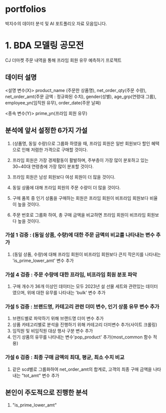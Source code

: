 # portfolios
박지수의 데이터 분석 및 AI 포트폴리오 자료 모음입니다.

# 1. BDA 모델링 공모전
CJ 더마켓 주문 내역을 통해 프라임 회원 유무 예측하기 프로젝트

## 데이터 설명

<설명 변수(X)>
product_name (주문한 상품명), net_order_qty(주문 수량), net_order_amt(주문 금액 : 정규화된 수치),
gender(성별), age_grp(연령대 그룹), employee_yn(임직원 유무), order_date(주문 날짜)

<종속 변수(Y)>
prime_yn(프라임 회원 유무)

## 분석에 앞서 설정한 6가지 가설
1) (상품명, 동일 수량)으로 그룹화 하였을 때, 프라임 회원은 일반 회원보다 할인 혜택으로 인해 저렴한 가격으로 구매할 것이다.

2) 프라임 회원은 가장 경제활동이 활발하며, 주부층이 가장 많이 분포하고 있는 30~40대 연령층에 가장 많이 분포할 것이다.

3) 프라임 회원은 남성 회원보다 여성 회원이 더 많을 것이다.

4) 동일 상품에 대해 프라임 회원의 주문 수량이 더 많을 것이다.

5) 구매 품목 중 인기 상품을 구매하는 회원은 프라임 회원이 비프라임 회원보다 비율이 높을 것이다.

6) 주문 번호로 그룹화 하여, 총 구매 금액을 비교하면 프라임 회원이 비프라임 회원보다 높을 것이다.

### 가설 1 검증 : (동일 상품, 수량)에 대한 주문 금액의 비교를 나타내는 변수 추가
1) (동일 상품, 수량)에 대해 프라임 회원이 비프라임 회원보다 큰지 작은지를 나타내는 'is_prime_lower_amt' 변수 추가

### 가설 4 검증 : 주문 수량에 대한 프라임, 비프라임 회원 분포 파악
1) 구매 개수가 36개 이상인 데이터는 모두 2023년 설 선물 세트와 관련있는 데이터였으며, 위에 대한 유무를 나타내는 'bulk' 변수 추가
### 가설 5 검증 : 브랜드명, 카테고리 관련 더미 변수, 인기 상품 유무 변수 추가
1) 브랜드별로 파악하기 위해 브랜드명 더미 변수 추가
2) 상품 카테고리별로 분석을 진행하기 위해 카테고리 더미변수 추가(사이트 크롤링)
3) 임직원 및 비임직원 대상 행사 구분 변수 추가
4) 인기 상품의 유무를 나타내는 변수'pop_product' 추가(most_common 함수 적용)

### 가설 6 검증 : 최종 구매 금액의 최대, 평균, 최소 수치 비교
1) 같은 scd별로 그룹화하여 net_order_amt의 합계로, 고객의 최종 구매 금액을 나타내는 "tot_amt" 변수 추가

## 본인이 주도적으로 진행한 분석
1) "is_prime_lower_amt" 



